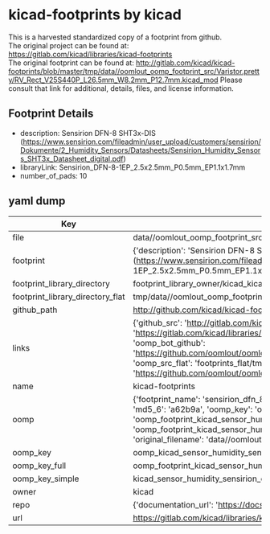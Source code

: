 # kicad-footprints by kicad  
This is a harvested standardized copy of a footprint from github.  
The original project can be found at:  
https://gitlab.com/kicad/libraries/kicad-footprints  
The original footprint can be found at:
http://gitlab.com/kicad/kicad-footprints/blob/master/tmp/data//oomlout_oomp_footprint_src/Varistor.pretty/RV_Rect_V25S440P_L26.5mm_W8.2mm_P12.7mm.kicad_mod
Please consult that link for additional, details, files, and license information.  
## Footprint Details
* description: Sensirion DFN-8 SHT3x-DIS (https://www.sensirion.com/fileadmin/user_upload/customers/sensirion/Dokumente/2_Humidity_Sensors/Datasheets/Sensirion_Humidity_Sensors_SHT3x_Datasheet_digital.pdf)  
* libraryLink: Sensirion_DFN-8-1EP_2.5x2.5mm_P0.5mm_EP1.1x1.7mm  
* number_of_pads: 10  
## yaml dump  
| Key | Value |  
| --- | --- |  
| file | data//oomlout_oomp_footprint_src/kicad-footprints/Sensor_Humidity.pretty/Sensirion_DFN-8-1EP_2.5x2.5mm_P0.5mm_EP1.1x1.7mm.kicad_mod |  
| footprint | {'description': 'Sensirion DFN-8 SHT3x-DIS (https://www.sensirion.com/fileadmin/user_upload/customers/sensirion/Dokumente/2_Humidity_Sensors/Datasheets/Sensirion_Humidity_Sensors_SHT3x_Datasheet_digital.pdf)', 'libraryLink': 'Sensirion_DFN-8-1EP_2.5x2.5mm_P0.5mm_EP1.1x1.7mm', 'number_of_pads': 10} |  
| footprint_library_directory | footprint_library_owner/kicad_kicad-footprints/ |  
| footprint_library_directory_flat | tmp/data//oomlout_oomp_footprint_src/footprints_flat/kicad_sensor_humidity_sensirion_dfn_8_1ep_2_5x2_5mm_p0_5mm_ep1_1x1_7mm/working |  
| github_path | http://github.com/kicad/kicad-footprints/blob/master/tmp/data//oomlout_oomp_footprint_src/Sensor_Humidity.pretty/Sensirion_DFN-8-1EP_2.5x2.5mm_P0.5mm_EP1.1x1.7mm.kicad_mod |  
| links | {'github_src': 'http://gitlab.com/kicad/kicad-footprints/blob/master/tmp/data//oomlout_oomp_footprint_src/Varistor.pretty/RV_Rect_V25S440P_L26.5mm_W8.2mm_P12.7mm.kicad_mod', 'github_src_repo': 'https://gitlab.com/kicad/libraries/kicad-footprints', 'oomp_bot': 'tmp/data//oomlout_oomp_footprint_src/footprints/kicad_sensor_humidity_sensirion_dfn_8_1ep_2_5x2_5mm_p0_5mm_ep1_1x1_7mm/working', 'oomp_bot_github': 'https://github.com/oomlout/oomlout_oomp_footprint_bot/tree/main/tmp/data//oomlout_oomp_footprint_src/footprints/kicad_sensor_humidity_sensirion_dfn_8_1ep_2_5x2_5mm_p0_5mm_ep1_1x1_7mm/working', 'oomp_src_flat': 'footprints_flat/tmp/data//oomlout_oomp_footprint_src/footprints_flat/kicad_sensor_humidity_sensirion_dfn_8_1ep_2_5x2_5mm_p0_5mm_ep1_1x1_7mm/working', 'oomp_src_flat_github': 'https://github.com/oomlout/oomlout_oomp_footprint_src/tree/main/tmp/data//oomlout_oomp_footprint_src/footprints_flat/kicad_sensor_humidity_sensirion_dfn_8_1ep_2_5x2_5mm_p0_5mm_ep1_1x1_7mm/working'} |  
| name | kicad-footprints |  
| oomp | {'footprint_name': 'sensirion_dfn_8_1ep_2_5x2_5mm_p0_5mm_ep1_1x1_7mm', 'library_name': 'sensor_humidity', 'md5': 'a62b9aa829e6c4adb2907fa862f3deac', 'md5_10': 'a62b9aa829', 'md5_5': 'a62b9', 'md5_6': 'a62b9a', 'oomp_key': 'oomp_kicad_sensor_humidity_sensirion_dfn_8_1ep_2_5x2_5mm_p0_5mm_ep1_1x1_7mm', 'oomp_key_extra': 'oomp_footprint_kicad_sensor_humidity_sensirion_dfn_8_1ep_2_5x2_5mm_p0_5mm_ep1_1x1_7mm', 'oomp_key_full': 'oomp_footprint_kicad_sensor_humidity_sensirion_dfn_8_1ep_2_5x2_5mm_p0_5mm_ep1_1x1_7mm_a62b9a', 'oomp_key_simple': 'kicad_sensor_humidity_sensirion_dfn_8_1ep_2_5x2_5mm_p0_5mm_ep1_1x1_7mm', 'original_filename': 'data//oomlout_oomp_footprint_src/kicad-footprints/Sensor_Humidity.pretty/Sensirion_DFN-8-1EP_2.5x2.5mm_P0.5mm_EP1.1x1.7mm.kicad_mod', 'owner_name': 'kicad'} |  
| oomp_key | oomp_kicad_sensor_humidity_sensirion_dfn_8_1ep_2_5x2_5mm_p0_5mm_ep1_1x1_7mm |  
| oomp_key_full | oomp_footprint_kicad_sensor_humidity_sensirion_dfn_8_1ep_2_5x2_5mm_p0_5mm_ep1_1x1_7mm |  
| oomp_key_simple | kicad_sensor_humidity_sensirion_dfn_8_1ep_2_5x2_5mm_p0_5mm_ep1_1x1_7mm |  
| owner | kicad |  
| repo | {'documentation_url': 'https://docs.github.com/rest/repos/repos#get-a-repository', 'message': 'Not Found'} |  
| url | https://gitlab.com/kicad/libraries/kicad-footprints |  

